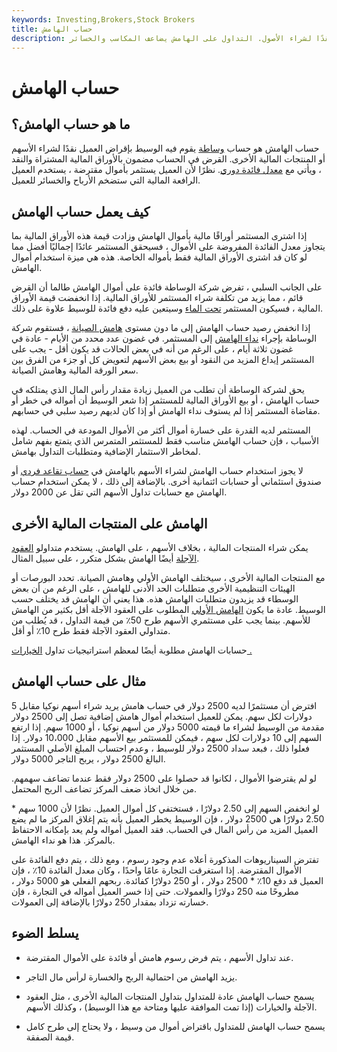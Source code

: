 ```yaml
---
keywords: Investing,Brokers,Stock Brokers
title: حساب الهامش
description: حساب الهامش هو حساب وساطة يقوم فيه الوسيط بإقراض العميل نقدًا لشراء الأصول. التداول على الهامش يضاعف المكاسب والخسائر.
---
```


# حساب الهامش
## ما هو حساب الهامش؟

حساب الهامش هو حساب [وساطة](/brokerageaccount) يقوم فيه الوسيط بإقراض العميل نقدًا لشراء الأسهم أو المنتجات المالية الأخرى. القرض في الحساب مضمون بالأوراق المالية المشتراة والنقد ، ويأتي مع [معدل فائدة دوري](/periodic_interest_rate). نظرًا لأن العميل يستثمر بأموال مقترضة ، يستخدم العميل الرافعة المالية التي ستضخم الأرباح والخسائر للعميل.

## كيف يعمل حساب الهامش

إذا اشترى المستثمر أوراقًا مالية بأموال الهامش وزادت قيمة هذه الأوراق المالية بما يتجاوز معدل الفائدة المفروضة على الأموال ، فسيحقق المستثمر عائدًا إجماليًا أفضل مما لو كان قد اشترى الأوراق المالية فقط بأمواله الخاصة. هذه هي ميزة استخدام أموال الهامش.

على الجانب السلبي ، تفرض شركة الوساطة فائدة على أموال الهامش طالما أن القرض قائم ، مما يزيد من تكلفة شراء المستثمر للأوراق المالية. إذا انخفضت قيمة الأوراق المالية ، فسيكون المستثمر [تحت الماء](/underwater) وسيتعين عليه دفع فائدة للوسيط علاوة على ذلك.

إذا انخفض رصيد حساب الهامش إلى ما دون مستوى [هامش الصيانة](/maintenancemargin) ، فستقوم شركة الوساطة بإجراء [نداء الهامش](/margincall) إلى المستثمر. في غضون عدد محدد من الأيام - عادة في غضون ثلاثة أيام ، على الرغم من أنه في بعض الحالات قد يكون أقل - يجب على المستثمر إيداع المزيد من النقود أو بيع بعض الأسهم لتعويض كل أو جزء من الفرق بين سعر الورقة المالية وهامش الصيانة.

يحق لشركة الوساطة أن تطلب من العميل زيادة مقدار رأس المال الذي يمتلكه في حساب الهامش ، أو بيع الأوراق المالية للمستثمر إذا شعر الوسيط أن أمواله في خطر أو مقاضاة المستثمر إذا لم يستوف نداء الهامش أو إذا كان لديهم رصيد سلبي في حسابهم.

المستثمر لديه القدرة على خسارة أموال أكثر من الأموال المودعة في الحساب. لهذه الأسباب ، فإن حساب الهامش مناسب فقط للمستثمر المتمرس الذي يتمتع بفهم شامل لمخاطر الاستثمار الإضافية ومتطلبات التداول بهامش.

لا يجوز استخدام حساب الهامش لشراء الأسهم بالهامش في [حساب تقاعد فردي](/ira) أو صندوق استئماني أو حسابات ائتمانية أخرى. بالإضافة إلى ذلك ، لا يمكن استخدام حساب الهامش مع حسابات تداول الأسهم التي تقل عن 2000 دولار.

## الهامش على المنتجات المالية الأخرى

يمكن شراء المنتجات المالية ، بخلاف الأسهم ، على الهامش. يستخدم متداولو [العقود الآجلة](/futures) أيضًا الهامش بشكل متكرر ، على سبيل المثال.

مع المنتجات المالية الأخرى ، سيختلف الهامش الأولي وهامش الصيانة. تحدد البورصات أو الهيئات التنظيمية الأخرى متطلبات الحد الأدنى للهامش ، على الرغم من أن بعض الوسطاء قد يزيدون متطلبات الهامش هذه. هذا يعني أن الهامش قد يختلف حسب الوسيط. عادة ما يكون [الهامش الأولي](/futures) المطلوب على العقود الآجلة أقل بكثير من الهامش للأسهم. بينما يجب على مستثمري الأسهم طرح 50٪ من قيمة التداول ، قد يُطلب من متداولي العقود الآجلة فقط طرح 10٪ أو أقل.

حسابات الهامش مطلوبة أيضًا لمعظم استراتيجيات تداول [الخيارات .](/option)

## مثال على حساب الهامش

افترض أن مستثمرًا لديه 2500 دولار في حساب هامش يريد شراء أسهم نوكيا مقابل 5 دولارات لكل سهم. يمكن للعميل استخدام أموال هامش إضافية تصل إلى 2500 دولار مقدمة من الوسيط لشراء ما قيمته 5000 دولار من أسهم نوكيا ، أو 1000 سهم. إذا ارتفع السهم إلى 10 دولارات لكل سهم ، فيمكن للمستثمر بيع الأسهم مقابل 10،000 دولار. إذا فعلوا ذلك ، فبعد سداد 2500 دولار للوسيط ، وعدم احتساب المبلغ الأصلي المستثمر البالغ 2500 دولار ، يربح التاجر 5000 دولار.

لو لم يقترضوا الأموال ، لكانوا قد حصلوا على 2500 دولار فقط عندما تضاعف سهمهم. من خلال اتخاذ ضعف المركز تضاعف الربح المحتمل.

لو انخفض السهم إلى 2.50 دولارًا ، فستختفي كل أموال العميل. نظرًا لأن 1000 سهم * 2.50 دولارًا هي 2500 دولار ، فإن الوسيط يخطر العميل بأنه يتم إغلاق المركز ما لم يضع العميل المزيد من رأس المال في الحساب. فقد العميل أمواله ولم يعد بإمكانه الاحتفاظ بالمركز. هذا هو نداء الهامش.

تفترض السيناريوهات المذكورة أعلاه عدم وجود رسوم ، ومع ذلك ، يتم دفع الفائدة على الأموال المقترضة. إذا استغرقت التجارة عامًا واحدًا ، وكان معدل الفائدة 10٪ ، فإن العميل قد دفع 10٪ * 2500 دولار ، أو 250 دولارًا كفائدة. ربحهم الفعلي هو 5000 دولار ، مطروحًا منه 250 دولارًا والعمولات. حتى إذا خسر العميل أمواله في التجارة ، فإن خسارته تزداد بمقدار 250 دولارًا بالإضافة إلى العمولات.

## يسلط الضوء

- عند تداول الأسهم ، يتم فرض رسوم هامش أو فائدة على الأموال المقترضة.

- يزيد الهامش من احتمالية الربح والخسارة لرأس مال التاجر.

- يسمح حساب الهامش عادة للمتداول بتداول المنتجات المالية الأخرى ، مثل العقود الآجلة والخيارات (إذا تمت الموافقة عليها ومتاحة مع هذا الوسيط) ، وكذلك الأسهم.

- يسمح حساب الهامش للمتداول باقتراض أموال من وسيط ، ولا يحتاج إلى طرح كامل قيمة الصفقة.

